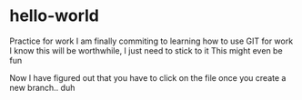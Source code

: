 # hello-world
Practice for work
I am finally commiting to learning how to use GIT for work
I know this will be worthwhile, I just need to stick to it
This might even be fun


Now I have figured out that you have to click on the file once you create a new branch.. duh
